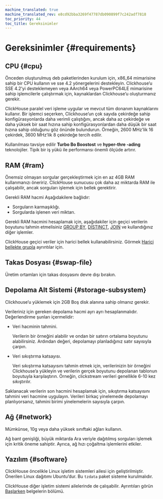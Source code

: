 ```yaml
---
machine_translated: true
machine_translated_rev: e8cd92bba3269f47787db090899f7c242adf7818
toc_priority: 44
toc_title: Gereksinimler
---
```


# Gereksinimler {#requirements}

## CPU {#cpu}

Önceden oluşturulmuş deb paketlerinden kurulum için, x86\_64 mimarisine sahip bir CPU kullanın ve sse 4.2 yönergelerini destekleyin. Clickhouse’u SSE 4.2’yi desteklemeyen veya AArch64 veya PowerPC64LE mimarisine sahip işlemcilerle çalıştırmak için, kaynaklardan Clickhouse’u oluşturmanız gerekir.

ClickHouse paralel veri işleme uygular ve mevcut tüm donanım kaynaklarını kullanır. Bir işlemci seçerken, Clickhouse’un çok sayıda çekirdeğe sahip konfigürasyonlarda daha verimli çalıştığını, ancak daha az çekirdeğe ve daha yüksek bir saat hızına sahip konfigürasyonlardan daha düşük bir saat hızına sahip olduğunu göz önünde bulundurun. Örneğin, 2600 MHz’lik 16 çekirdek, 3600 MHz’lik 8 çekirdeğe tercih edilir.

Kullanılması tavsiye edilir **Turbo Bo Boostost** ve **hyper-thre -ading** teknolojiler. Tipik bir iş yükü ile performansı önemli ölçüde artırır.

## RAM {#ram}

Önemsiz olmayan sorgular gerçekleştirmek için en az 4GB RAM kullanmanızı öneririz. ClickHouse sunucusu çok daha az miktarda RAM ile çalışabilir, ancak sorguları işlemek için bellek gerektirir.

Gerekli RAM hacmi Aşağıdakilere bağlıdır:

-   Sorguların karmaşıklığı.
-   Sorgularda işlenen veri miktarı.

Gerekli RAM hacmini hesaplamak için, aşağıdakiler için geçici verilerin boyutunu tahmin etmelisiniz [GROUP BY](../sql-reference/statements/select.md#select-group-by-clause), [DISTINCT](../sql-reference/statements/select.md#select-distinct), [JOIN](../sql-reference/statements/select.md#select-join) ve kullandığınız diğer işlemler.

ClickHouse geçici veriler için harici bellek kullanabilirsiniz. Görmek [Harici bellekte grupla](../sql-reference/statements/select.md#select-group-by-in-external-memory) ayrıntılar için.

## Takas Dosyası {#swap-file}

Üretim ortamları için takas dosyasını devre dışı bırakın.

## Depolama Alt Sistemi {#storage-subsystem}

Clickhouse’u yüklemek için 2GB Boş disk alanına sahip olmanız gerekir.

Verileriniz için gereken depolama hacmi ayrı ayrı hesaplanmalıdır. Değerlendirme şunları içermelidir:

-   Veri hacminin tahmini.

    Verilerin bir örneğini alabilir ve ondan bir satırın ortalama boyutunu alabilirsiniz. Ardından değeri, depolamayı planladığınız satır sayısıyla çarpın.

-   Veri sıkıştırma katsayısı.

    Veri sıkıştırma katsayısını tahmin etmek için, verilerinizin bir örneğini Clickhouse’a yükleyin ve verilerin gerçek boyutunu depolanan tablonun boyutuyla karşılaştırın. Örneğin, clickstream verileri genellikle 6-10 kez sıkıştırılır.

Saklanacak verilerin son hacmini hesaplamak için, sıkıştırma katsayısını tahmini veri hacmine uygulayın. Verileri birkaç yinelemede depolamayı planlıyorsanız, tahmini birimi yinelemelerin sayısıyla çarpın.

## Ağ {#network}

Mümkünse, 10g veya daha yüksek sınıftaki ağları kullanın.

Ağ bant genişliği, büyük miktarda Ara veriyle dağıtılmış sorguları işlemek için kritik öneme sahiptir. Ayrıca, ağ hızı çoğaltma işlemlerini etkiler.

## Yazılım {#software}

ClickHouse öncelikle Linux işletim sistemleri ailesi için geliştirilmiştir. Önerilen Linux dağıtımı Ubuntu’dur. Bu `tzdata` paket sisteme kurulmalıdır.

ClickHouse diğer işletim sistemi ailelerinde de çalışabilir. Ayrıntıları görün [Başlarken](../getting-started/index.md) belgelerin bölümü.
